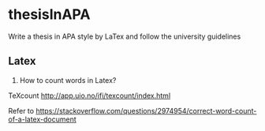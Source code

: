 # thesisInAPA
Write a thesis in APA style by LaTex and follow the university guidelines

## Latex
1. How to count words in Latex?

TeXcount
http://app.uio.no/ifi/texcount/index.html

Refer to 
https://stackoverflow.com/questions/2974954/correct-word-count-of-a-latex-document
